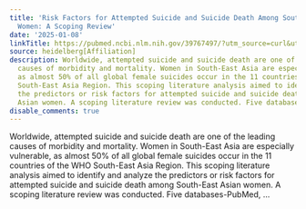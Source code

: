 ```yaml
---
title: 'Risk Factors for Attempted Suicide and Suicide Death Among South-East Asian
  Women: A Scoping Review'
date: '2025-01-08'
linkTitle: https://pubmed.ncbi.nlm.nih.gov/39767497/?utm_source=curl&utm_medium=rss&utm_campaign=pubmed-2&utm_content=1FakS-2QOkCT8HsMOQP1bCRQ4YzyumYOmxmF0moLsQ3dFB1E9V&fc=20220326224207&ff=20250108170848&v=2.18.0.post9+e462414
source: heidelberg[Affiliation]
description: Worldwide, attempted suicide and suicide death are one of the leading
  causes of morbidity and mortality. Women in South-East Asia are especially vulnerable,
  as almost 50% of all global female suicides occur in the 11 countries of the WHO
  South-East Asia Region. This scoping literature analysis aimed to identify and analyze
  the predictors or risk factors for attempted suicide and suicide death among South-East
  Asian women. A scoping literature review was conducted. Five databases-PubMed, ...
disable_comments: true
---
```

Worldwide, attempted suicide and suicide death are one of the leading causes of morbidity and mortality. Women in South-East Asia are especially vulnerable, as almost 50% of all global female suicides occur in the 11 countries of the WHO South-East Asia Region. This scoping literature analysis aimed to identify and analyze the predictors or risk factors for attempted suicide and suicide death among South-East Asian women. A scoping literature review was conducted. Five databases-PubMed, ...